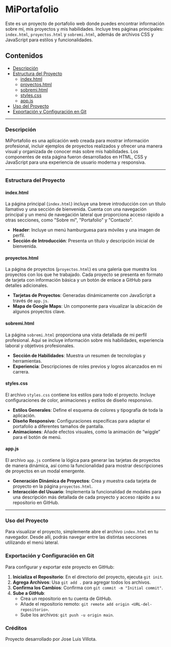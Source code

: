 
# MiPortafolio

Este es un proyecto de portafolio web donde puedes encontrar información sobre mí, mis proyectos y mis habilidades. 
Incluye tres páginas principales: `index.html`, `proyectos.html` y `sobremi.html`, además de archivos CSS y JavaScript 
para estilos y funcionalidades.

## Contenidos

- [Descripción](#descripción)
- [Estructura del Proyecto](#estructura-del-proyecto)
  - [index.html](#indexhtml)
  - [proyectos.html](#proyectoshtml)
  - [sobremi.html](#sobremihtml)
  - [styles.css](#stylescss)
  - [app.js](#appjs)
- [Uso del Proyecto](#uso-del-proyecto)
- [Exportación y Configuración en Git](#exportación-y-configuración-en-git)

---

### Descripción

MiPortafolio es una aplicación web creada para mostrar información profesional, incluir ejemplos de proyectos realizados 
y ofrecer una manera visual y organizada de conocer más sobre mis habilidades. Los componentes de esta página fueron 
desarrollados en HTML, CSS y JavaScript para una experiencia de usuario moderna y responsiva.

---

### Estructura del Proyecto

#### index.html

La página principal (`index.html`) incluye una breve introducción con un título llamativo y una sección de bienvenida. 
Cuenta con una navegación principal y un menú de navegación lateral que proporciona acceso rápido a otras secciones, 
como "Sobre mí", "Portafolio" y "Contacto".

- **Header**: Incluye un menú hamburguesa para móviles y una imagen de perfil.
- **Sección de Introducción**: Presenta un título y descripción inicial de bienvenida.

#### proyectos.html

La página de proyectos (`proyectos.html`) es una galería que muestra los proyectos con los que he trabajado. 
Cada proyecto se presenta en formato de tarjeta con información básica y un botón de enlace a GitHub para detalles adicionales.

- **Tarjetas de Proyectos**: Generadas dinámicamente con JavaScript a través de `app.js`.
- **Mapa de Google Maps**: Un componente para visualizar la ubicación de algunos proyectos clave.

#### sobremi.html

La página `sobremi.html` proporciona una vista detallada de mi perfil profesional. Aquí se incluye información sobre mis 
habilidades, experiencia laboral y objetivos profesionales.

- **Sección de Habilidades**: Muestra un resumen de tecnologías y herramientas.
- **Experiencia**: Descripciones de roles previos y logros alcanzados en mi carrera.

#### styles.css

El archivo `styles.css` contiene los estilos para todo el proyecto. Incluye configuraciones de color, animaciones y estilos 
de diseño responsivo.

- **Estilos Generales**: Define el esquema de colores y tipografía de toda la aplicación.
- **Diseño Responsivo**: Configuraciones específicas para adaptar el portafolio a diferentes tamaños de pantalla.
- **Animaciones**: Añade efectos visuales, como la animación de “wiggle” para el botón de menú.

#### app.js

El archivo `app.js` contiene la lógica para generar las tarjetas de proyectos de manera dinámica, así como la funcionalidad 
para mostrar descripciones de proyectos en un modal emergente.

- **Generación Dinámica de Proyectos**: Crea y muestra cada tarjeta de proyecto en la página `proyectos.html`.
- **Interacción del Usuario**: Implementa la funcionalidad de modales para una descripción más detallada de cada proyecto y 
acceso rápido a su repositorio en GitHub.

---

### Uso del Proyecto

Para visualizar el proyecto, simplemente abre el archivo `index.html` en tu navegador. Desde allí, podrás navegar entre las 
distintas secciones utilizando el menú lateral. 

### Exportación y Configuración en Git

Para configurar y exportar este proyecto en GitHub:

1. **Inicializa el Repositorio**: En el directorio del proyecto, ejecuta `git init`.
2. **Agrega Archivos**: Usa `git add .` para agregar todos los archivos.
3. **Confirma los Cambios**: Confirma con `git commit -m "Initial commit"`.
4. **Sube a GitHub**:
   - Crea un repositorio en tu cuenta de GitHub.
   - Añade el repositorio remoto: `git remote add origin <URL-del-repositorio>`.
   - Sube los archivos: `git push -u origin main`.

### Créditos

Proyecto desarrollado por Jose Luis Villota.
